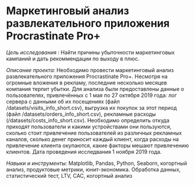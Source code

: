 # Маркетинговый анализ развлекательного приложения Procrastinate Pro+
*Цель исследования :*
Найти причины убыточности маркетинговых кампаний и дать рекоммендации по выходу в плюс. 

*Описание проекта:*
Необходимо провести маркетинговый анализ развлекательного приложения Procrastinate Pro+. Несмотря на огромные вложения в рекламу, последние несколько месяцев компания терпит убытки. Для анализа были предоставлены данные о пользователях, привлечённых с 1 мая по 27 октября 2019 года: лог сервера с данными об их посещениях (файл /datasets/visits_info_short.csv), выгрузка их покупок за этот период (файл /datasets/orders_info_short.csv), рекламные расходы (/datasets/costs_info_short.csv). Необходимо определить откуда приходят пользователи и какими устройствами они пользуются, сколько стоит привлечение пользователей из различных рекламных каналов, сколько денег приносит каждый клиент, когда расходы на привлечение клиента окупаются, какие факторы мешают привлечению клиентов. Дата проведения исследвания 1 ноября 2019 года.

*Навыки и инструменты:*
Matplotlib, Pandas, Python, Seaborn, когортный анализ, продуктовые метрики, юнит-экономика.
Обработка данных, статистический тест, LTV, CAC, когортный анализ
